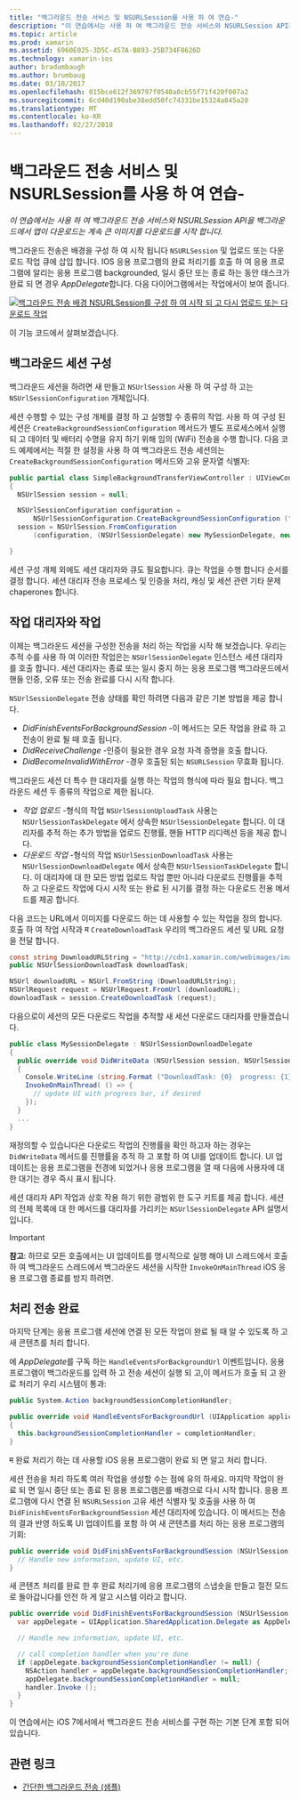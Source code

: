 ```yaml
---
title: "백그라운드 전송 서비스 및 NSURLSession를 사용 하 여 연습-"
description: "이 연습에서는 사용 하 여 백그라운드 전송 서비스와 NSURLSession API을 백그라운드에서 앱이 다운로드는 계속 큰 이미지를 다운로드를 시작 합니다."
ms.topic: article
ms.prod: xamarin
ms.assetid: 6960E025-3D5C-457A-B893-25B734F8626D
ms.technology: xamarin-ios
author: bradumbaugh
ms.author: brumbaug
ms.date: 03/18/2017
ms.openlocfilehash: 015bce612f369797f0540a0cb55f71f420f007a2
ms.sourcegitcommit: 6cd40d190abe38edd50fc74331be15324a845a28
ms.translationtype: MT
ms.contentlocale: ko-KR
ms.lasthandoff: 02/27/2018
---
```

# <a name="walkthrough---using-background-transfer-service-and-nsurlsession"></a>백그라운드 전송 서비스 및 NSURLSession를 사용 하 여 연습-

_이 연습에서는 사용 하 여 백그라운드 전송 서비스와 NSURLSession API을 백그라운드에서 앱이 다운로드는 계속 큰 이미지를 다운로드를 시작 합니다._

백그라운드 전송은 배경을 구성 하 여 시작 됩니다 `NSURLSession` 및 업로드 또는 다운로드 작업 큐에 삽입 합니다. IOS 응용 프로그램의 완료 처리기를 호출 하 여 응용 프로그램에 알리는 응용 프로그램 backgrounded, 일시 중단 또는 종료 하는 동안 태스크가 완료 되 면 경우 *AppDelegate*합니다. 다음 다이어그램에서는 작업에서이 보여 줍니다.

 [ ![](background-transfer-walkthrough-images/transfer.png "백그라운드 전송 배경 NSURLSession를 구성 하 여 시작 되 고 다시 업로드 또는 다운로드 작업")](background-transfer-walkthrough-images/transfer.png)

이 기능 코드에서 살펴보겠습니다.

## <a name="configuring-a-background-session"></a>백그라운드 세션 구성

백그라운드 세션을 하려면 새 만들고 `NSUrlSession` 사용 하 여 구성 하 고는 `NSUrlSessionConfiguration` 개체입니다.

세션 수행할 수 있는 구성 개체를 결정 하 고 실행할 수 종류의 작업.
사용 하 여 구성 된 세션은 `CreateBackgroundSessionConfiguration` 메서드가 별도 프로세스에서 실행 되 고 데이터 및 배터리 수명을 유지 하기 위해 임의 (WiFi) 전송을 수행 합니다.
다음 코드 예제에서는 적절 한 설정을 사용 하 여 백그라운드 전송 세션의는 `CreateBackgroundSessionConfiguration` 메서드와 고유 문자열 식별자:

```csharp
public partial class SimpleBackgroundTransferViewController : UIViewController
{
  NSUrlSession session = null;

  NSUrlSessionConfiguration configuration =
      NSUrlSessionConfiguration.CreateBackgroundSessionConfiguration ("com.SimpleBackgroundTransfer.BackgroundSession");
  session = NSUrlSession.FromConfiguration
      (configuration, (NSUrlSessionDelegate) new MySessionDelegate, new NSOperationQueue());

}
```

세션 구성 개체 외에도 세션 대리자와 큐도 필요합니다.
큐는 작업을 수행 합니다 순서를 결정 합니다. 세션 대리자 전송 프로세스 및 인증을 처리, 캐싱 및 세션 관련 기타 문제 chaperones 합니다.

## <a name="working-with-tasks-and-delegates"></a>작업 대리자와 작업

이제는 백그라운드 세션을 구성한 전송을 처리 하는 작업을 시작 해 보겠습니다. 우리는 추적 수를 사용 하 여 이러한 작업은는 `NSUrlSessionDelegate` 인스턴스 세션 대리자를 호출 합니다. 세션 대리자는 종료 또는 일시 중지 하는 응용 프로그램 백그라운드에서 핸들 인증, 오류 또는 전송 완료를 다시 시작 합니다.

`NSUrlSessionDelegate` 전송 상태를 확인 하려면 다음과 같은 기본 방법을 제공 합니다.

-  *DidFinishEventsForBackgroundSession* -이 메서드는 모든 작업을 완료 하 고 전송이 완료 될 때 호출 됩니다.
-  *DidReceiveChallenge* -인증이 필요한 경우 요청 자격 증명을 호출 합니다.
-  *DidBecomeInvalidWithError* -경우 호출된 되는 `NSURLSession` 무효화 됩니다.


백그라운드 세션 더 특수 한 대리자를 실행 하는 작업의 형식에 따라 필요 합니다. 백그라운드 세션 두 종류의 작업으로 제한 됩니다.

-  *작업 업로드* -형식의 작업 `NSUrlSessionUploadTask` 사용는 `NSUrlSessionTaskDelegate` 에서 상속한 `NSUrlSessionDelegate` 합니다. 이 대리자를 추적 하는 추가 방법을 업로드 진행률, 핸들 HTTP 리디렉션 등을 제공 합니다.
-  *다운로드 작업* -형식의 작업 `NSUrlSessionDownloadTask` 사용는 `NSUrlSessionDownloadDelegate` 에서 상속한 `NSUrlSessionTaskDelegate` 합니다. 이 대리자에 대 한 모든 방법 업로드 작업 뿐만 아니라 다운로드 진행률을 추적 하 고 다운로드 작업에 다시 시작 또는 완료 된 시기를 결정 하는 다운로드 전용 메서드를 제공 합니다.


다음 코드는 URL에서 이미지를 다운로드 하는 데 사용할 수 있는 작업을 정의 합니다. 호출 하 여 작업 시작과 म `CreateDownloadTask` 우리의 백그라운드 세션 및 URL 요청을 전달 합니다.

```csharp
const string DownloadURLString = "http://cdn1.xamarin.com/webimages/images/xamarin.png";
public NSUrlSessionDownloadTask downloadTask;

NSUrl downloadURL = NSUrl.FromString (DownloadURLString);
NSUrlRequest request = NSUrlRequest.FromUrl (downloadURL);
downloadTask = session.CreateDownloadTask (request);
```

다음으로이 세션의 모든 다운로드 작업을 추적할 새 세션 다운로드 대리자를 만들겠습니다.

```csharp
public class MySessionDelegate : NSUrlSessionDownloadDelegate
{
  public override void DidWriteData (NSUrlSession session, NSUrlSessionDownloadTask downloadTask, long bytesWritten, long totalBytesWritten, long totalBytesExpectedToWrite)
  {
    Console.WriteLine (string.Format ("DownloadTask: {0}  progress: {1}", downloadTask, progress));
    InvokeOnMainThread( () => {
      // update UI with progress bar, if desired
    });
  }
  ...
}
```

재정의할 수 있습니다은 다운로드 작업의 진행률을 확인 하고자 하는 경우는 `DidWriteData` 메서드를 진행률을 추적 하 고 포함 하 여 UI를 업데이트 합니다. UI 업데이트는 응용 프로그램을 전경에 되었거나 응용 프로그램을 열 때 다음에 사용자에 대 한 대기는 경우 즉시 표시 됩니다.

세션 대리자 API 작업과 상호 작용 하기 위한 광범위 한 도구 키트를 제공 합니다. 세션의 전체 목록에 대 한 메서드를 대리자를 가리키는 `NSUrlSessionDelegate` API 설명서입니다.

> [!IMPORTANT]
> **참고**: 하므로 모든 호출에서는 UI 업데이트를 명시적으로 실행 해야 UI 스레드에서 호출 하 여 백그라운드 스레드에서 백그라운드 세션을 시작한 `InvokeOnMainThread` iOS 응용 프로그램 종료를 방지 하려면. 


## <a name="handling-transfer-completion"></a>처리 전송 완료

마지막 단계는 응용 프로그램 세션에 연결 된 모든 작업이 완료 될 때 알 수 있도록 하 고 새 콘텐츠를 처리 합니다.

에 *AppDelegate*를 구독 하는 `HandleEventsForBackgroundUrl` 이벤트입니다. 응용 프로그램이 백그라운드를 입력 하 고 전송 세션이 실행 되 고,이 메서드가 호출 되 고 완료 처리기 우리 시스템이 통과:

```csharp
public System.Action backgroundSessionCompletionHandler;

public override void HandleEventsForBackgroundUrl (UIApplication application, string sessionIdentifier, System.Action completionHandler)
{
  this.backgroundSessionCompletionHandler = completionHandler;
}
```

म 완료 처리기 하는 데 사용할 iOS 응용 프로그램이 완료 되 면 알고 처리 합니다.

세션 전송을 처리 하도록 여러 작업을 생성할 수는 점에 유의 하세요. 마지막 작업이 완료 되 면 일시 중단 또는 종료 된 응용 프로그램은를 배경으로 다시 시작 합니다. 응용 프로그램에 다시 연결 된 `NSURLSession` 고유 세션 식별자 및 호출을 사용 하 여 `DidFinishEventsForBackgroundSession` 세션 대리자에 있습니다. 이 메서드는 전송의 결과 반영 하도록 UI 업데이트를 포함 하 여 새 콘텐츠를 처리 하는 응용 프로그램의 기회:

```csharp
public override void DidFinishEventsForBackgroundSession (NSUrlSession session) {
  // Handle new information, update UI, etc.
}
```

새 콘텐츠 처리를 완료 한 후 완료 처리기에 응용 프로그램의 스냅숏을 만들고 절전 모드로 돌아갑니다를 안전 하 게 알고 시스템 이라고 합니다.

```csharp
public override void DidFinishEventsForBackgroundSession (NSUrlSession session) {
  var appDelegate = UIApplication.SharedApplication.Delegate as AppDelegate;

  // Handle new information, update UI, etc.

  // call completion handler when you're done
  if (appDelegate.backgroundSessionCompletionHandler != null) {
    NSAction handler = appDelegate.backgroundSessionCompletionHandler;
    appDelegate.backgroundSessionCompletionHandler = null;
    handler.Invoke ();
  }
}
```

이 연습에서는 iOS 7에서에서 백그라운드 전송 서비스를 구현 하는 기본 단계 포함 되어 있습니다.



## <a name="related-links"></a>관련 링크

- [간단한 백그라운드 전송 (샘플)](https://developer.xamarin.com/samples/monotouch/SimpleBackgroundTransfer/)
